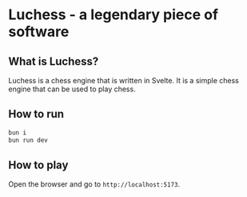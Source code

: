 # Luchess - a legendary piece of software

## What is Luchess?

Luchess is a chess engine that is written in Svelte. It is a simple chess engine that can be used to play chess.

## How to run

```bash
bun i
bun run dev
```

## How to play

Open the browser and go to `http://localhost:5173`.
